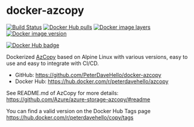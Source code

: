 # docker-azcopy

[![Build Status](https://travis-ci.com/PeterDaveHello/docker-azcopy.svg?branch=master)](https://travis-ci.com/PeterDaveHello/docker-azcopy)
[![Docker Hub pulls](https://img.shields.io/docker/pulls/peterdavehello/azcopy.svg)](https://hub.docker.com/r/peterdavehello/azcopy/)
[![Docker image layers](https://images.microbadger.com/badges/image/peterdavehello/azcopy.svg)](https://microbadger.com/images/peterdavehello/azcopy/)
[![Docker image version](https://images.microbadger.com/badges/version/peterdavehello/azcopy.svg)](https://hub.docker.com/r/peterdavehello/azcopy/tags/)

[![Docker Hub badge](http://dockeri.co/image/peterdavehello/azcopy)](https://hub.docker.com/r/peterdavehello/azcopy/)

Dockerized [AzCopy](https://github.com/Azure/azure-storage-azcopy/) based on Alpine Linux with various versions, easy to use and easy to integrate with CI/CD.

- GitHub: <https://github.com/PeterDaveHello/docker-azcopy>
- Docker Hub: <https://hub.docker.com/r/peterdavehello/azcopy>

See README.md of AzCopy for more details: <https://github.com/Azure/azure-storage-azcopy/#readme>

You can find a valid version on the Docker Hub Tags page <https://hub.docker.com/r/peterdavehello/copy/tags>
